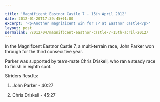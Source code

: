 ```yaml
---

title: 'Magnificent Eastnor Castle 7 - 15th April 2012'
date: 2012-04-20T17:39:45+01:00
excerpt: '<p>Another magnificent win for JP at Eastnor Castle</p>'
layout: post
permalink: /2012/04/magnificent-eastnor-castle-7-15th-april-2012/
---
```

In the Magnificent Eastnor Castle 7, a multi-terrain race, John Parker won through for the third consecutive year.

Parker was supported by team-mate Chris Driskell, who ran a steady race to finish in eighth spot.

Striders Results:

1) John Parker - 40:27

8) Chris Driskell - 45:27
